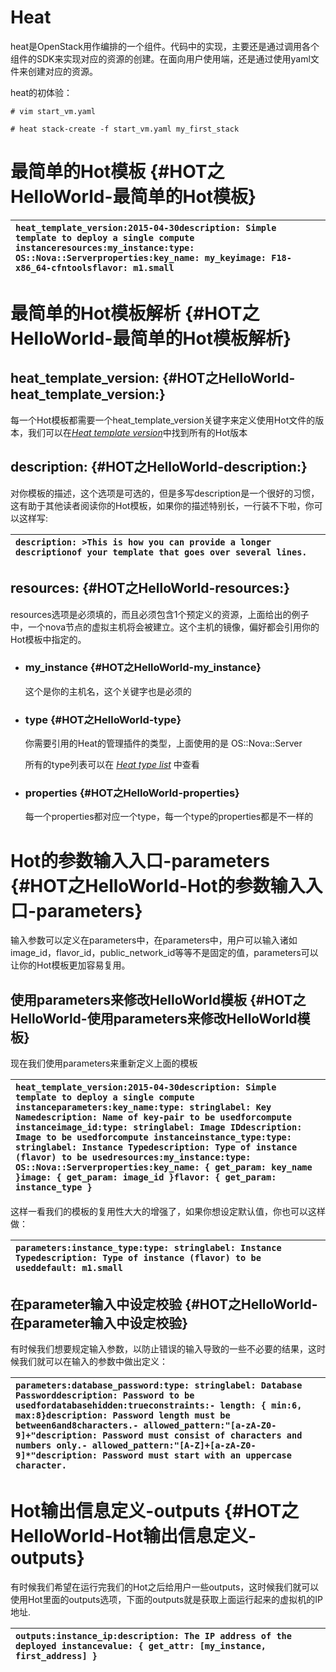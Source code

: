 # Heat

heat是OpenStack用作编排的一个组件。代码中的实现，主要还是通过调用各个组件的SDK来实现对应的资源的创建。在面向用户使用端，还是通过使用yaml文件来创建对应的资源。

heat的初体验：

```
# vim start_vm.yaml

# heat stack-create -f start_vm.yaml my_first_stack
```

# 最简单的Hot模板 {#HOT之HelloWorld-最简单的Hot模板}

| `heat_template_version:2015-04-30description: Simple template to deploy a single compute instanceresources:my_instance:type: OS::Nova::Serverproperties:key_name: my_keyimage: F18-x86_64-cfntoolsflavor: m1.small` |
| :--- |


# 最简单的Hot模板解析 {#HOT之HelloWorld-最简单的Hot模板解析}

## heat\_template\_version: {#HOT之HelloWorld-heat_template_version:}

每一个Hot模板都需要一个heat\_template\_version关键字来定义使用Hot文件的版本，我们可以在[_Heat template version_](http://docs.openstack.org/developer/heat/template_guide/hot_spec.html#hot-spec-template-version)中找到所有的Hot版本

## description: {#HOT之HelloWorld-description:}

对你模板的描述，这个选项是可选的，但是多写description是一个很好的习惯，这有助于其他读者阅读你的Hot模板，如果你的描述特别长，一行装不下啦，你可以这样写:

| `description: >This is how you can provide a longer descriptionof your template that goes over several lines.` |
| :--- |


## resources: {#HOT之HelloWorld-resources:}

resources选项是必须填的，而且必须包含1个预定义的资源，上面给出的例子中，一个nova节点的虚拟主机将会被建立。这个主机的镜像，偏好都会引用你的Hot模板中指定的。

* ### my\_instance {#HOT之HelloWorld-my_instance}

  这个是你的主机名，这个关键字也是必须的
* ### type {#HOT之HelloWorld-type}

  你需要引用的Heat的管理插件的类型，上面使用的是
  OS::Nova::Server
 
  所有的type列表可以在
  [_Heat type list_](http://docs.openstack.org/developer/heat/template_guide/openstack.html)
  中查看
* ### properties {#HOT之HelloWorld-properties}

  每一个properties都对应一个type，每一个type的properties都是不一样的



# Hot的参数输入入口-parameters {#HOT之HelloWorld-Hot的参数输入入口-parameters}

输入参数可以定义在parameters中，在parameters中，用户可以输入诸如image\_id，flavor\_id，public\_network\_id等等不是固定的值，parameters可以让你的Hot模板更加容易复用。



## 使用parameters来修改HelloWorld模板 {#HOT之HelloWorld-使用parameters来修改HelloWorld模板}

现在我们使用parameters来重新定义上面的模板

| `heat_template_version:2015-04-30description: Simple template to deploy a single compute instanceparameters:key_name:type: stringlabel: Key Namedescription: Name of key-pair to be usedforcompute instanceimage_id:type: stringlabel: Image IDdescription: Image to be usedforcompute instanceinstance_type:type: stringlabel: Instance Typedescription: Type of instance (flavor) to be usedresources:my_instance:type: OS::Nova::Serverproperties:key_name: { get_param: key_name }image: { get_param: image_id }flavor: { get_param: instance_type }` |
| :--- |




这样一看我们的模板的复用性大大的增强了，如果你想设定默认值，你也可以这样做：

| `parameters:instance_type:type: stringlabel: Instance Typedescription: Type of instance (flavor) to be useddefault: m1.small` |
| :--- |




## 在parameter输入中设定校验 {#HOT之HelloWorld-在parameter输入中设定校验}

有时候我们想要规定输入参数，以防止错误的输入导致的一些不必要的结果，这时候我们就可以在输入的参数中做出定义：

| `parameters:database_password:type: stringlabel: Database Passworddescription: Password to be usedfordatabasehidden:trueconstraints:- length: { min:6, max:8}description: Password length must be between6and8characters.- allowed_pattern:"[a-zA-Z0-9]+"description: Password must consist of characters and numbers only.- allowed_pattern:"[A-Z]+[a-zA-Z0-9]*"description: Password must start with an uppercase character.` |
| :--- |




# Hot输出信息定义-outputs {#HOT之HelloWorld-Hot输出信息定义-outputs}

有时候我们希望在运行完我们的Hot之后给用户一些outputs，这时候我们就可以使用Hot里面的outputs选项，下面的outputs就是获取上面运行起来的虚拟机的IP地址.



| `outputs:instance_ip:description: The IP address of the deployed instancevalue: { get_attr: [my_instance, first_address] }` |
| :--- |




